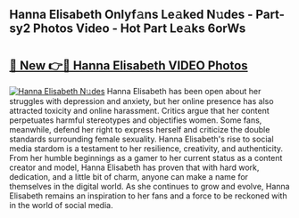 ## Hanna Elisabeth Onlyf𝚊ns Le𝚊ked N𝚞des - Part-sy2 Photos Video - Hot Part Le𝚊ks 6orWs

# <h2><a href="http://ac3223.deff.icu/?id=Hanna+Elisabeth">🔗 New 👉🔴 Hanna Elisabeth VIDEO Photos</a></h2>

[![Hanna Elisabeth N𝚞des](https://i.imgur.com/rIISA9y.gif)](http://ac3223.deff.icu/?id=Hanna+Elisabeth)
Hanna Elisabeth has been open about her struggles with depression and anxiety, but her online presence has also attracted toxicity and online harassment. Critics argue that her content perpetuates harmful stereotypes and objectifies women. Some fans, meanwhile, defend her right to express herself and criticize the double standards surrounding female sexuality. Hanna Elisabeth's rise to social media stardom is a testament to her resilience, creativity, and authenticity. From her humble beginnings as a gamer to her current status as a content creator and model, Hanna Elisabeth has proven that with hard work, dedication, and a little bit of charm, anyone can make a name for themselves in the digital world. As she continues to grow and evolve, Hanna Elisabeth remains an inspiration to her fans and a force to be reckoned with in the world of social media.
